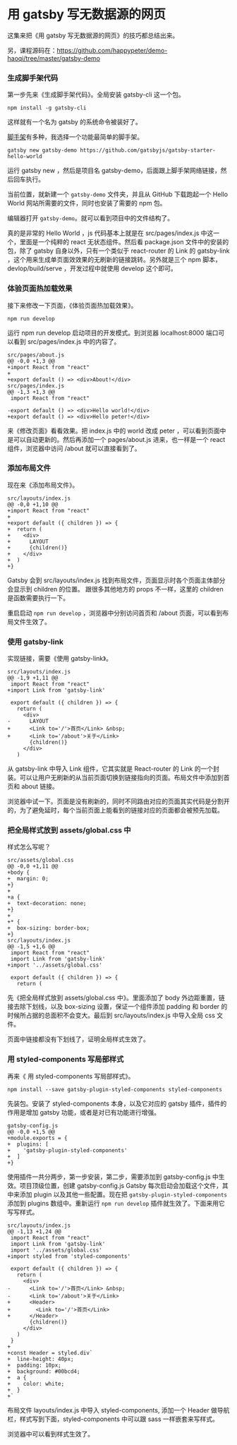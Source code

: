 # 用 gatsby 写无数据源的网页

这集来把《用 gatsby 写无数据源的网页》的技巧都总结出来。

另，课程源码在：https://github.com/happypeter/demo-haoqi/tree/master/gatsby-demo

### 生成脚手架代码

第一步先来《生成脚手架代码》。全局安装 gatsby-cli 这一个包。


```
npm install -g gatsby-cli
```

这样就有一个名为 gatsby 的系统命令被装好了。


[脚手架](https://www.gatsbyjs.org/docs/gatsby-starters/)有多种，我选择一个功能最简单的脚手架。


```
gatsby new gatsby-demo https://github.com/gatsbyjs/gatsby-starter-hello-world
```

运行 gatsby new ，然后是项目名 gatsby-demo，后面跟上脚手架网络链接，然后回车执行。

当前位置，就新建一个 `gatsby-demo` 文件夹，并且从 GitHub 下载跑起一个 Hello World 网站所需要的文件，同时也安装了需要的 npm 包。

编辑器打开 `gatsby-demo`。就可以看到项目中的文件结构了。

真的是非常的 Hello World ，js 代码基本上就是在 src/pages/index.js 中这一个，里面是一个纯粹的 react 无状态组件。然后看 package.json 文件中的安装的包，除了 gatsby 自身以外，只有一个类似于 react-router 的 Link 的 gatsby-link ，这个用来生成单页面效效果的无刷新的链接跳转。另外就是三个 npm 脚本，devlop/build/serve ，开发过程中就使用 develop 这个即可。

### 体验页面热加载效果

接下来修改一下页面，《体验页面热加载效果》。

```
npm run develop
```

运行 npm run develop 启动项目的开发模式。到浏览器 localhost:8000 端口可以看到 src/pages/index.js 中的内容了。


```
src/pages/about.js
@@ -0,0 +1,3 @@
+import React from "react"
+
+export default () => <div>About!</div>
src/pages/index.js
@@ -1,3 +1,3 @@
 import React from "react"
 
-export default () => <div>Hello world!</div>
+export default () => <div>Hello peter!</div>
```


来《修改页面》看看效果。把 index.js 中的 world 改成 peter ，可以看到页面中是可以自动更新的。然后再添加一个 pages/about.js 进来，也一样是一个 react 组件，浏览器中访问 /about 就可以直接看到了。

### 添加布局文件

现在来《添加布局文件》。

```
src/layouts/index.js
@@ -0,0 +1,10 @@
+import React from "react"
+
+export default ({ children }) => {
+  return (
+    <div>
+      LAYOUT
+      {children()}
+    </div>
+  )
+}
```


Gatsby 会到 src/layouts/index.js 找到布局文件，页面显示时各个页面主体部分会显示到 children 的位置。 跟很多其他地方的 props 不一样，这里的 children 是函数需要执行一下。

重启启动 `npm run develop` ，浏览器中分别访问首页和 /about 页面，可以看到布局文件生效了。

### 使用 gatsby-link

实现链接，需要《使用 gatsby-link》。

```
src/layouts/index.js
@@ -1,9 +1,11 @@
 import React from "react"
+import Link from 'gatsby-link'
 
 export default ({ children }) => {
   return (
     <div>
-      LAYOUT
+      <Link to='/'>首页</Link> &nbsp;
+      <Link to='/about'>关于</Link>
       {children()}
     </div>
   )
```


从 gatsby-link 中导入 Link 组件，它其实就是 React-router 的 Link 的一个封装。可以让用户无刷新的从当前页面切换到链接指向的页面。布局文件中添加到首页和 about 链接。

浏览器中试一下。页面是没有刷新的，同时不同路由对应的页面其实代码是分割开的，为了避免延时，每个当前页面上能看到的链接对应的页面都会被预先加载。

### 把全局样式放到 assets/global.css 中

样式怎么写呢？

```
src/assets/global.css
@@ -0,0 +1,11 @@
+body {
+  margin: 0;
+}
+
+a {
+  text-decoration: none;
+}
+
+* {
+  box-sizing: border-box;
+}
src/layouts/index.js
@@ -1,5 +1,6 @@
 import React from "react"
 import Link from 'gatsby-link'
+import '../assets/global.css'
 
 export default ({ children }) => {
   return (
```


先《把全局样式放到 assets/global.css 中》。里面添加了 body 外边距重置，链接去除下划线，以及 box-sizing 设置，保证一个组件添加 padding 和 border 的时候所占据的总面积不会变大。最后到 src/layouts/index.js 中导入全局 css 文件。

页面中链接都没有下划线了，证明全局样式生效了。

### 用 styled-components 写局部样式

再来《 用 styled-components 写局部样式》。

```
npm install --save gatsby-plugin-styled-components styled-components
```

先装包。安装了 styled-components 本身，以及它对应的 gatsby 插件，插件的作用是增加 gatsby 功能，或者是对已有功能进行增强。

```
gatsby-config.js
@@ -0,0 +1,5 @@
+module.exports = {
+  plugins: [
+    'gatsby-plugin-styled-components'
+  ]
+}
```


使用插件一共分两步，第一步安装，第二步，需要添加到 gatsby-config.js 中生效。项目顶级位置，创建 gatsby-config.js Gatsby 每次启动会加载这个文件，其中来添加 plugin 以及其他一些配置。现在把 `gatsby-plugin-styled-components` 添加到 plugins 数组中。重新运行 `npm run develop` 插件就生效了。下面来用它写写样式。

```
src/layouts/index.js
@@ -1,13 +1,24 @@
 import React from "react"
 import Link from 'gatsby-link'
 import '../assets/global.css'
+import styled from 'styled-components'
 
 export default ({ children }) => {
   return (
     <div>
-      <Link to='/'>首页</Link> &nbsp;
-      <Link to='/about'>关于</Link>
+      <Header>
+        <Link to='/'>首页</Link>
+      </Header>
       {children()}
     </div>
   )
 }
+
+const Header = styled.div`
+  line-height: 40px;
+  padding: 10px;
+  background: #00bcd4;
+  a {
+    color: white;
+  }
+`
```


布局文件 layouts/index.js 中导入 styled-components, 添加一个 Header 做导航栏，样式写到下面，styled-components 中可以跟 sass 一样嵌套来写样式。

浏览器中可以看到样式生效了。
